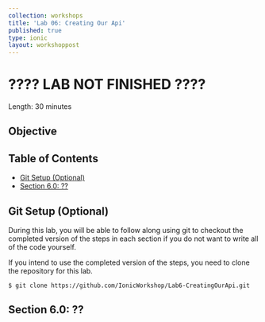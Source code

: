 ```yaml
---
collection: workshops
title: 'Lab 06: Creating Our Api'
published: true
type: ionic
layout: workshoppost
---
```

<H1>???? LAB NOT FINISHED ????</h1>

Length: 30 minutes

## Objective

<!-- START doctoc generated TOC please keep comment here to allow auto update -->
<!-- DON'T EDIT THIS SECTION, INSTEAD RE-RUN doctoc TO UPDATE -->
<h2>Table of Contents</h2>

- [Git Setup (Optional)](#git-setup-optional)
- [Section 6.0: ??](#section-60-)

<!-- END doctoc generated TOC please keep comment here to allow auto update -->


## Git Setup (Optional)

During this lab, you will be able to follow along using git to checkout the completed version of the steps in each section if you do not want to write all of the code yourself.

If you intend to use the completed version of the steps, you need to clone the repository for this lab.

    $ git clone https://github.com/IonicWorkshop/Lab6-CreatingOurApi.git

## Section 6.0: ??